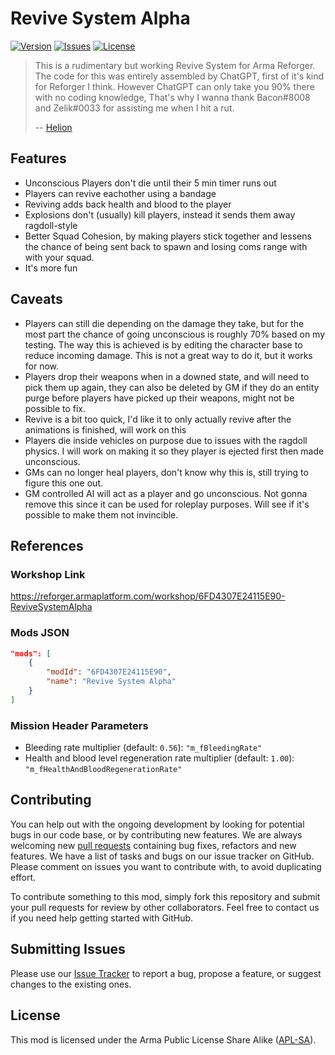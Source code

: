 # Revive System Alpha

[![Version](https://img.shields.io/github/release/HelionGaming/Revive-System.svg?label=Version&colorB=007EC6&style=flat-square)](https://github.com/HelionGaming/Revive-System/releases/latest)
[![Issues](https://img.shields.io/github/issues-raw/HelionGaming/Revive-System.svg?label=Issues&style=flat-square)](https://github.com/HelionGaming/Revive-System/issues)
[![License](https://img.shields.io/badge/License-APL--SA-orange.svg?style=flat-square)](https://github.com/HelionGaming/Revive-System/blob/master/LICENSE.md)

> This is a rudimentary but working Revive System for Arma Reforger. The code for this was entirely assembled by ChatGPT, first of it's kind for Reforger I think. 
> However ChatGPT can only take you 90% there with no coding knowledge, That's why I wanna thank Bacon#8008 and Zelik#0033 for assisting me when I hit a rut.
>
> -- [Helion](https://github.com/HelionGaming)

## Features

- Unconscious Players don't die until their 5 min timer runs out
- Players can revive eachother using a bandage
- Reviving adds back health and blood to the player
- Explosions don't (usually) kill players, instead it sends them away ragdoll-style
- Better Squad Cohesion, by making players stick together and lessens the chance of being sent back to spawn and losing coms range with with your squad.
- It's more fun 


## Caveats

- Players can still die depending on the damage they take, but for the most part the chance of going unconscious is roughly 70% based on my testing. The way this is achieved is by editing the character base to reduce incoming damage. This is not a great way to do it, but it works for now.
- Players drop their weapons when in a downed state, and will need to pick them up again, they can also be deleted by GM if they do an entity purge before players have picked up their weapons, might not be possible to fix.
- Revive is a bit too quick, I'd like it to only actually revive after the animations is finished, will work on this
- Players die inside vehicles on purpose due to issues with the ragdoll physics. I will work on making it so they player is ejected first then made unconscious.
- GMs can no longer heal players, don't know why this is, still trying to figure this one out.
- GM controlled AI will act as a player and go unconscious. Not gonna remove this since it can be used for roleplay purposes. Will see if it's possible to make them not invincible.

## References

### Workshop Link

https://reforger.armaplatform.com/workshop/6FD4307E24115E90-ReviveSystemAlpha

### Mods JSON

```json
"mods": [
    {
        "modId": "6FD4307E24115E90",
        "name": "Revive System Alpha"
    }
]
```

### Mission Header Parameters

- Bleeding rate multiplier (default: `0.56`): `"m_fBleedingRate"`
- Health and blood level regeneration rate multiplier (default: `1.00`): `"m_fHealthAndBloodRegenerationRate"`

## Contributing

You can help out with the ongoing development by looking for potential bugs in our code base, or by contributing new features. We are always welcoming new [pull requests](https://github.com/Revive-System/Revive-System-Alpha/pulls) containing bug fixes, refactors and new features. We have a list of tasks and bugs on our issue tracker on GitHub. Please comment on issues you want to contribute with, to avoid duplicating effort.

To contribute something to this mod, simply fork this repository and submit your pull requests for review by other collaborators. Feel free to contact us if you need help getting started with GitHub.

## Submitting Issues

Please use our [Issue Tracker](https://github.com/HelionGaming/Revive-System/issues/new/choose) to report a bug, propose a feature, or suggest changes to the existing ones.

## License
This mod is licensed under the Arma Public License Share Alike ([APL-SA](https://github.com/HelionGaming/Revive-System/blob/main/LICENSE.md)).


